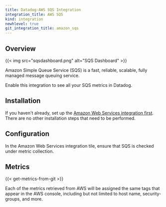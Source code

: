 ```yaml
---
title: Datadog-AWS SQS Integration
integration_title: AWS SQS
kind: integration
newhlevel: true
git_integration_title: amazon_sqs
---
```


## Overview

{{< img src="sqsdashboard.png" alt="SQS Dashboard" >}}

Amazon Simple Queue Service (SQS) is a fast, reliable, scalable, fully managed message queuing service.

Enable this integration to see all your SQS metrics in Datadog.

## Installation

If you haven't already, set up the [Amazon Web Services integration first](/integrations/aws). There are no other installation steps that need to be performed.

## Configuration

In the Amazon Web Services integration tile, ensure that SQS is checked under metric collection.

## Metrics

{{< get-metrics-from-git >}}

Each of the metrics retrieved from AWS will be assigned the same tags that appear in the AWS console, including but not limited to host name, security-groups, and more.

